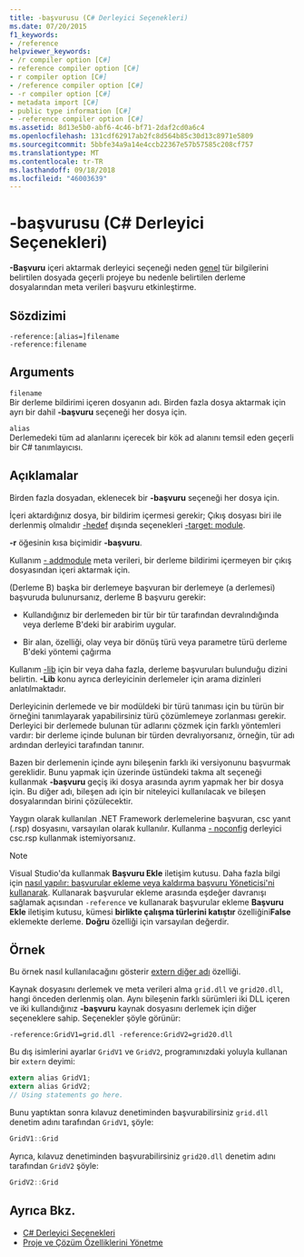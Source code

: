 ```yaml
---
title: -başvurusu (C# Derleyici Seçenekleri)
ms.date: 07/20/2015
f1_keywords:
- /reference
helpviewer_keywords:
- /r compiler option [C#]
- reference compiler option [C#]
- r compiler option [C#]
- /reference compiler option [C#]
- -r compiler option [C#]
- metadata import [C#]
- public type information [C#]
- -reference compiler option [C#]
ms.assetid: 8d13e5b0-abf6-4c46-bf71-2daf2cd0a6c4
ms.openlocfilehash: 131cdf62917ab2fc8d564b85c30d13c8971e5809
ms.sourcegitcommit: 5bbfe34a9a14e4ccb22367e57b57585c208cf757
ms.translationtype: MT
ms.contentlocale: tr-TR
ms.lasthandoff: 09/18/2018
ms.locfileid: "46003639"
---
```

# <a name="-reference-c-compiler-options"></a>-başvurusu (C# Derleyici Seçenekleri)
**-Başvuru** içeri aktarmak derleyici seçeneği neden [genel](../../../csharp/language-reference/keywords/public.md) tür bilgilerini belirtilen dosyada geçerli projeye bu nedenle belirtilen derleme dosyalarından meta verileri başvuru etkinleştirme.  
  
## <a name="syntax"></a>Sözdizimi  
  
```console  
-reference:[alias=]filename  
-reference:filename  
```  
  
## <a name="arguments"></a>Arguments  
 `filename`  
 Bir derleme bildirimi içeren dosyanın adı. Birden fazla dosya aktarmak için ayrı bir dahil **-başvuru** seçeneği her dosya için.  
  
 `alias`  
 Derlemedeki tüm ad alanlarını içerecek bir kök ad alanını temsil eden geçerli bir C# tanımlayıcısı.  
  
## <a name="remarks"></a>Açıklamalar  
 Birden fazla dosyadan, eklenecek bir **-başvuru** seçeneği her dosya için.  
  
 İçeri aktardığınız dosya, bir bildirim içermesi gerekir; Çıkış dosyası biri ile derlenmiş olmalıdır [-hedef](../../../csharp/language-reference/compiler-options/target-compiler-option.md) dışında seçenekleri [-target: module](../../../csharp/language-reference/compiler-options/target-module-compiler-option.md).  
  
 **-r** öğesinin kısa biçimidir **-başvuru**.  
  
 Kullanım [- addmodule](../../../csharp/language-reference/compiler-options/addmodule-compiler-option.md) meta verileri, bir derleme bildirimi içermeyen bir çıkış dosyasından içeri aktarmak için.  
  
 (Derleme B) başka bir derlemeye başvuran bir derlemeye (a derlemesi) başvuruda bulunursanız, derleme B başvuru gerekir:  
  
-   Kullandığınız bir derlemeden bir tür bir tür tarafından devralındığında veya derleme B'deki bir arabirim uygular.  
  
-   Bir alan, özelliği, olay veya bir dönüş türü veya parametre türü derleme B'deki yöntemi çağırma  
  
 Kullanım [-lib](../../../csharp/language-reference/compiler-options/lib-compiler-option.md) için bir veya daha fazla, derleme başvuruları bulunduğu dizini belirtin. **-Lib** konu ayrıca derleyicinin derlemeler için arama dizinleri anlatılmaktadır.  
  
 Derleyicinin derlemede ve bir modüldeki bir türü tanıması için bu türün bir örneğini tanımlayarak yapabilirsiniz türü çözümlemeye zorlanması gerekir. Derleyici bir derlemede bulunan tür adlarını çözmek için farklı yöntemleri vardır: bir derleme içinde bulunan bir türden devralıyorsanız, örneğin, tür adı ardından derleyici tarafından tanınır.  
  
 Bazen bir derlemenin içinde aynı bileşenin farklı iki versiyonunu başvurmak gereklidir. Bunu yapmak için üzerinde üstündeki takma alt seçeneği kullanmak **-başvuru** geçiş iki dosya arasında ayrım yapmak her bir dosya için. Bu diğer adı, bileşen adı için bir niteleyici kullanılacak ve bileşen dosyalarından birini çözülecektir.  
  
 Yaygın olarak kullanılan .NET Framework derlemelerine başvuran, csc yanıt (.rsp) dosyasını, varsayılan olarak kullanılır. Kullanma [- noconfig](../../../csharp/language-reference/compiler-options/noconfig-compiler-option.md) derleyici csc.rsp kullanmak istemiyorsanız.  
  
> [!NOTE]
> Visual Studio'da kullanmak **Başvuru Ekle** iletişim kutusu. Daha fazla bilgi için [nasıl yapılır: başvurular ekleme veya kaldırma başvuru Yöneticisi'ni kullanarak](/visualstudio/ide/how-to-add-or-remove-references-by-using-the-reference-manager). Kullanarak başvurular ekleme arasında eşdeğer davranışı sağlamak açısından `-reference` ve kullanarak başvurular ekleme **Başvuru Ekle** iletişim kutusu, kümesi **birlikte çalışma türlerini katıştır** özelliğini**False** eklemekte derleme. **Doğru** özelliği için varsayılan değerdir.  
  
## <a name="example"></a>Örnek  
 Bu örnek nasıl kullanılacağını gösterir [extern diğer adı](../../../csharp/language-reference/keywords/extern-alias.md) özelliği.  
  
 Kaynak dosyasını derlemek ve meta verileri alma `grid.dll` ve `grid20.dll`, hangi önceden derlenmiş olan. Aynı bileşenin farklı sürümleri iki DLL içeren ve iki kullandığınız **-başvuru** kaynak dosyasını derlemek için diğer seçeneklere sahip. Seçenekler şöyle görünür:  

```console
-reference:GridV1=grid.dll -reference:GridV2=grid20.dll  
```
  
 Bu dış isimlerini ayarlar `GridV1` ve `GridV2`, programınızdaki yoluyla kullanan bir `extern` deyimi:  
  
```csharp  
extern alias GridV1;  
extern alias GridV2;  
// Using statements go here.  
```  
  
 Bunu yaptıktan sonra kılavuz denetiminden başvurabilirsiniz `grid.dll` denetim adını tarafından `GridV1`, şöyle:  
  
```csharp  
GridV1::Grid  
```  
  
 Ayrıca, kılavuz denetiminden başvurabilirsiniz `grid20.dll` denetim adını tarafından `GridV2` şöyle:  
  
```csharp  
GridV2::Grid   
```  
  
## <a name="see-also"></a>Ayrıca Bkz.  

- [C# Derleyici Seçenekleri](../../../csharp/language-reference/compiler-options/index.md)  
- [Proje ve Çözüm Özelliklerini Yönetme](/visualstudio/ide/managing-project-and-solution-properties)
